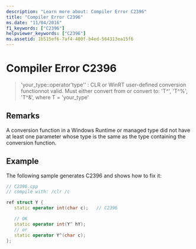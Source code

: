```yaml
---
description: "Learn more about: Compiler Error C2396"
title: "Compiler Error C2396"
ms.date: "11/04/2016"
f1_keywords: ["C2396"]
helpviewer_keywords: ["C2396"]
ms.assetid: 1b515ef6-7af4-400f-b4ed-564313ea15f6
---
```

# Compiler Error C2396

> 'your_type::operator'type'' : CLR or WinRT user-defined conversion functionnot valid. Must either convert from or convert to: 'T^', 'T^%', 'T^&', where T = 'your_type'

## Remarks

A conversion function in a Windows Runtime or managed type did not have at least one parameter whose type is the same as the type containing the conversion function.

## Example

The following sample generates C2396 and shows how to fix it:

```cpp
// C2396.cpp
// compile with: /clr /c

ref struct Y {
   static operator int(char c);   // C2396

   // OK
   static operator int(Y^ hY);
   // or
   static operator Y^(char c);
};
```
